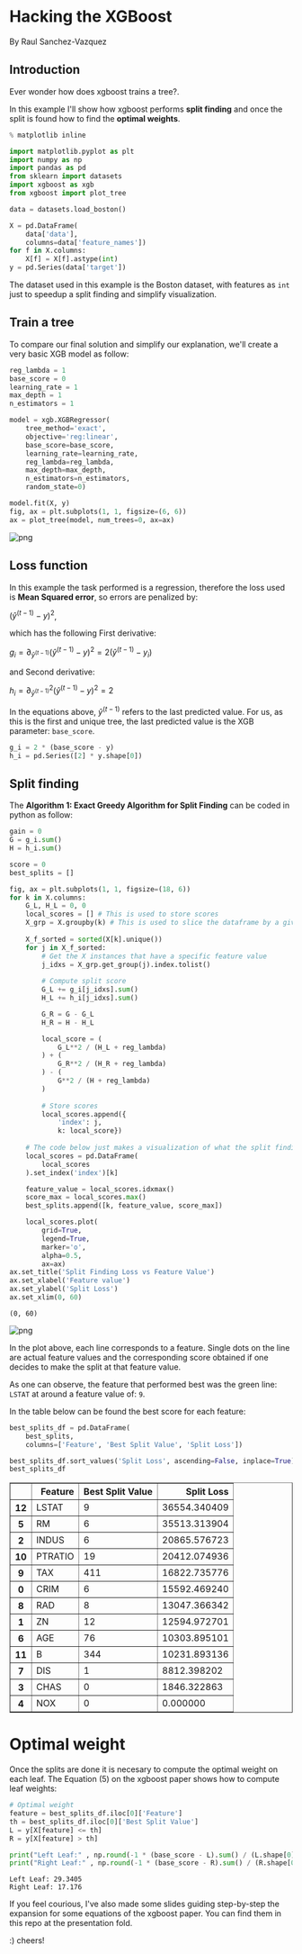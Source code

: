 
# Hacking the XGBoost

By Raul Sanchez-Vazquez

## Introduction

Ever wonder how does xgboost trains a tree?.

In this example I'll show how xgboost performs **split finding** and once the split is found how to find the **optimal weights**.


```python
% matplotlib inline

import matplotlib.pyplot as plt
import numpy as np
import pandas as pd
from sklearn import datasets
import xgboost as xgb
from xgboost import plot_tree

data = datasets.load_boston()

X = pd.DataFrame(
    data['data'],
    columns=data['feature_names'])
for f in X.columns:
    X[f] = X[f].astype(int)
y = pd.Series(data['target'])
```

The dataset used in this example is the Boston dataset, with features as `int` just to speedup a split finding and simplify visualization.

## Train a tree

To compare our final solution and simplify our explanation, we'll create a very basic XGB model as follow:


```python
reg_lambda = 1
base_score = 0
learning_rate = 1
max_depth = 1
n_estimators = 1

model = xgb.XGBRegressor(
    tree_method='exact',
    objective='reg:linear',
    base_score=base_score,
    learning_rate=learning_rate,
    reg_lambda=reg_lambda,
    max_depth=max_depth,
    n_estimators=n_estimators,
    random_state=0)

model.fit(X, y)
fig, ax = plt.subplots(1, 1, figsize=(6, 6))
ax = plot_tree(model, num_trees=0, ax=ax)
```


![png](output_4_0.png)


## Loss function

In this example the task performed is a regression, therefore the loss used is **Mean Squared error**, so errors are penalized by: 

$(\hat{y}^{(t-1)} - y)^2$, 

which has the following First derivative:

$g_i = \partial_{\hat{y}^{(t-1)}} (\hat{y}^{(t-1)} - y)^2 = 2(\hat{y}^{(t-1)} - y_i)$


and Second derivative:

$h_i = \partial^2_{\hat{y}^{(t-1)}} (\hat{y}^{(t-1)} - y)^2 = 2$

In the equations above, $\hat{y}^{(t-1)}$ refers to the last predicted value. For us, as this is the first and unique tree, the last predicted value is the XGB parameter: `base_score`.


```python
g_i = 2 * (base_score - y)
h_i = pd.Series([2] * y.shape[0])
```

## Split finding

The **Algorithm 1: Exact Greedy Algorithm for Split Finding** can be coded in python as follow:


```python
gain = 0
G = g_i.sum()
H = h_i.sum()

score = 0
best_splits = []

fig, ax = plt.subplots(1, 1, figsize=(18, 6))
for k in X.columns:
    G_L, H_L = 0, 0
    local_scores = [] # This is used to store scores
    X_grp = X.groupby(k) # This is used to slice the dataframe by a give feature value
    
    X_f_sorted = sorted(X[k].unique())
    for j in X_f_sorted:
        # Get the X instances that have a specific feature value
        j_idxs = X_grp.get_group(j).index.tolist()
        
        # Compute split score
        G_L += g_i[j_idxs].sum()
        H_L += h_i[j_idxs].sum()

        G_R = G - G_L
        H_R = H - H_L

        local_score = (
            G_L**2 / (H_L + reg_lambda)
        ) + (
            G_R**2 / (H_R + reg_lambda)
        ) - (
            G**2 / (H + reg_lambda)
        )
        
        # Store scores
        local_scores.append({
            'index': j,
            k: local_score})
    
    # The code below just makes a visualization of what the split finding is doing
    local_scores = pd.DataFrame(
        local_scores
    ).set_index('index')[k]

    feature_value = local_scores.idxmax()
    score_max = local_scores.max()
    best_splits.append([k, feature_value, score_max])

    local_scores.plot(
        grid=True,
        legend=True,
        marker='o',
        alpha=0.5,
        ax=ax)
ax.set_title('Split Finding Loss vs Feature Value')
ax.set_xlabel('Feature value')
ax.set_ylabel('Split Loss')
ax.set_xlim(0, 60)
```




    (0, 60)




![png](output_9_1.png)


In the plot above, each line corresponds to a feature. Single dots on the line are actual feature values and the corresponding score obtained if one decides to make the split at that feature value.

As one can observe, the feature that performed best was the green line: `LSTAT` at around a feature value of: `9`.

In the table below can be found the best score for each feature:


```python
best_splits_df = pd.DataFrame(
    best_splits,
    columns=['Feature', 'Best Split Value', 'Split Loss'])

best_splits_df.sort_values('Split Loss', ascending=False, inplace=True)
best_splits_df
```




<div>
<style scoped>
    .dataframe tbody tr th:only-of-type {
        vertical-align: middle;
    }

    .dataframe tbody tr th {
        vertical-align: top;
    }

    .dataframe thead th {
        text-align: right;
    }
</style>
<table border="1" class="dataframe">
  <thead>
    <tr style="text-align: right;">
      <th></th>
      <th>Feature</th>
      <th>Best Split Value</th>
      <th>Split Loss</th>
    </tr>
  </thead>
  <tbody>
    <tr>
      <th>12</th>
      <td>LSTAT</td>
      <td>9</td>
      <td>36554.340409</td>
    </tr>
    <tr>
      <th>5</th>
      <td>RM</td>
      <td>6</td>
      <td>35513.313904</td>
    </tr>
    <tr>
      <th>2</th>
      <td>INDUS</td>
      <td>6</td>
      <td>20865.576723</td>
    </tr>
    <tr>
      <th>10</th>
      <td>PTRATIO</td>
      <td>19</td>
      <td>20412.074936</td>
    </tr>
    <tr>
      <th>9</th>
      <td>TAX</td>
      <td>411</td>
      <td>16822.735776</td>
    </tr>
    <tr>
      <th>0</th>
      <td>CRIM</td>
      <td>6</td>
      <td>15592.469240</td>
    </tr>
    <tr>
      <th>8</th>
      <td>RAD</td>
      <td>8</td>
      <td>13047.366342</td>
    </tr>
    <tr>
      <th>1</th>
      <td>ZN</td>
      <td>12</td>
      <td>12594.972701</td>
    </tr>
    <tr>
      <th>6</th>
      <td>AGE</td>
      <td>76</td>
      <td>10303.895101</td>
    </tr>
    <tr>
      <th>11</th>
      <td>B</td>
      <td>344</td>
      <td>10231.893136</td>
    </tr>
    <tr>
      <th>7</th>
      <td>DIS</td>
      <td>1</td>
      <td>8812.398202</td>
    </tr>
    <tr>
      <th>3</th>
      <td>CHAS</td>
      <td>0</td>
      <td>1846.322863</td>
    </tr>
    <tr>
      <th>4</th>
      <td>NOX</td>
      <td>0</td>
      <td>0.000000</td>
    </tr>
  </tbody>
</table>
</div>



# Optimal weight

Once the splits are done it is necesary to compute the optimal weight on each leaf.
The Equation (5) on the xgboost paper shows how to compute leaf weights:


```python
# Optimal weight
feature = best_splits_df.iloc[0]['Feature']
th = best_splits_df.iloc[0]['Best Split Value']
L = y[X[feature] <= th]
R = y[X[feature] > th]

print("Left Leaf:" , np.round(-1 * (base_score - L).sum() / (L.shape[0] + reg_lambda), 4))
print("Right Leaf:" , np.round(-1 * (base_score - R).sum() / (R.shape[0] + reg_lambda), 4))
```

    Left Leaf: 29.3405
    Right Leaf: 17.176


If you feel courious, I've also made some slides guiding step-by-step the expansion for some equations of the xgboost paper. You can find them in this repo at the presentation fold. 

:) cheers!
